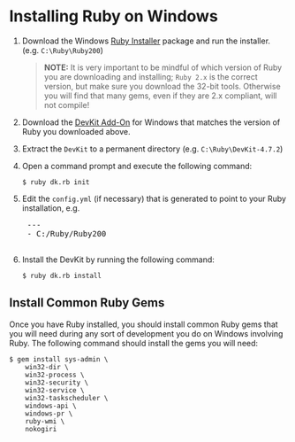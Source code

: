 Installing Ruby on Windows
==========================

1. Download the Windows [Ruby Installer](http://rubyinstaller.org/) package and run the installer. (e.g. `C:\Ruby\Ruby200`)

    > **NOTE:** It is very important to be mindful of which version of Ruby you are downloading and installing; `Ruby 2.x` is the correct version, but make sure you download the 32-bit tools. Otherwise you will find that many gems, even if they are 2.x compliant, will not compile!  
2. Download the [DevKit Add-On](http://rubyinstaller.org/add-ons/devkit/) for Windows that matches the version of Ruby you downloaded above.
3. Extract the `DevKit` to a permanent directory (e.g. `C:\Ruby\DevKit-4.7.2`)
4. Open a command prompt and execute the following command:

    `$ ruby dk.rb init`

5. Edit the `config.yml` (if necessary) that is generated to point to your Ruby installation, e.g.

    <pre>
    ---
    - C:/Ruby/Ruby200
    </pre>
 
6. Install the DevKit by running the following command:

    `$ ruby dk.rb install`

Install Common Ruby Gems
------------------------
Once you have Ruby installed, you should install common Ruby gems that you will need during any sort of development you do on Windows involving Ruby. The following command should install the gems you will need:

    $ gem install sys-admin \
        win32-dir \
        win32-process \
        win32-security \
        win32-service \
        win32-taskscheduler \
        windows-api \
        windows-pr \
        ruby-wmi \
        nokogiri


